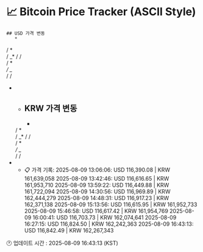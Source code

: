# 📈 Bitcoin Price Tracker (ASCII Style)
    ## USD 가격 변동 
       *      
  / *     
  /     _*
  /    /  
  /    *  
 */  _*   
/ /       
* *       
    ## KRW 가격 변동
       *      
  / *     
  /     _*
  /    /  
  /    *  
 */  _*   
/ /       
* *       
    📋 가격 기록:
    2025-08-09 13:06:06: USD 116,390.08 | KRW 161,639,058
2025-08-09 13:42:46: USD 116,616.65 | KRW 161,953,710
2025-08-09 13:59:22: USD 116,449.88 | KRW 161,722,094
2025-08-09 14:30:56: USD 116,969.89 | KRW 162,444,279
2025-08-09 14:48:31: USD 116,917.23 | KRW 162,371,138
2025-08-09 15:13:56: USD 116,615.95 | KRW 161,952,733
2025-08-09 15:46:58: USD 116,617.42 | KRW 161,954,769
2025-08-09 16:00:41: USD 116,703.73 | KRW 162,074,641
2025-08-09 16:27:15: USD 116,824.50 | KRW 162,242,363
2025-08-09 16:43:13: USD 116,842.49 | KRW 162,267,343
    
🕐 업데이트 시간 : 2025-08-09 16:43:13 (KST)
